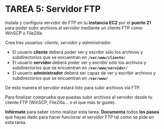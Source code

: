 # TAREA 5: Servidor FTP

Instala y configura servidor de FTP en tu **instancia EC2** por el **puerto 21** para poder subir archivos al servidor mediante un cliente FTP como WinSCP o FileZilla.

Crea tres usuarios: *cliente*, *servidor* y *administrador*.
- El usuario **cliente** deberá poder ver y escribir sólo los archivos y subdirectorios que se encuentran en **`/var/www/cliente/`**
- El usuario **servidor** deberá poder ver y escribir sólo los archivos y subdirectorios que se encuentran en **`/var/www/servidor/`**
- El usuario **administrador** deberá ser capaz de ver y escribir archivos y subdirectorios que se encuentran en **`/var/www/`**

De esta manera el servidor estará listo para subir archivos vía FTP.

Para finalizar comprueba que puedas subir archivos al servidor desde tu cliente FTP (WinSCP, FileZilla... o el que más te guste).

**Infórmate** para saber cómo realizar esta tarea. **Documenta** todos **los pasos** que hayas dado para hacer funcionar el servidor FTP tal como se pide en esta tarea.  

